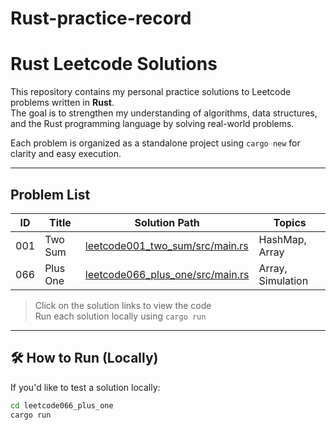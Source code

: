 # Rust-practice-record
#  Rust Leetcode Solutions

This repository contains my personal practice solutions to Leetcode problems written in **Rust**.  
The goal is to strengthen my understanding of algorithms, data structures, and the Rust programming language by solving real-world problems.

Each problem is organized as a standalone project using `cargo new` for clarity and easy execution.

---

##  Problem List

| ID  | Title      | Solution Path                                                | Topics             |
|-----|------------|--------------------------------------------------------------|--------------------|
| 001 | Two Sum    | [leetcode001_two_sum/src/main.rs](./leetcode001_two_sum/src/main.rs)       | HashMap, Array     |
| 066 | Plus One   | [leetcode066_plus_one/src/main.rs](./leetcode066_plus_one/src/main.rs)     | Array, Simulation  |

> Click on the solution links to view the code  
>  Run each solution locally using `cargo run`

---

## 🛠️ How to Run (Locally)

If you'd like to test a solution locally:

```bash
cd leetcode066_plus_one
cargo run
